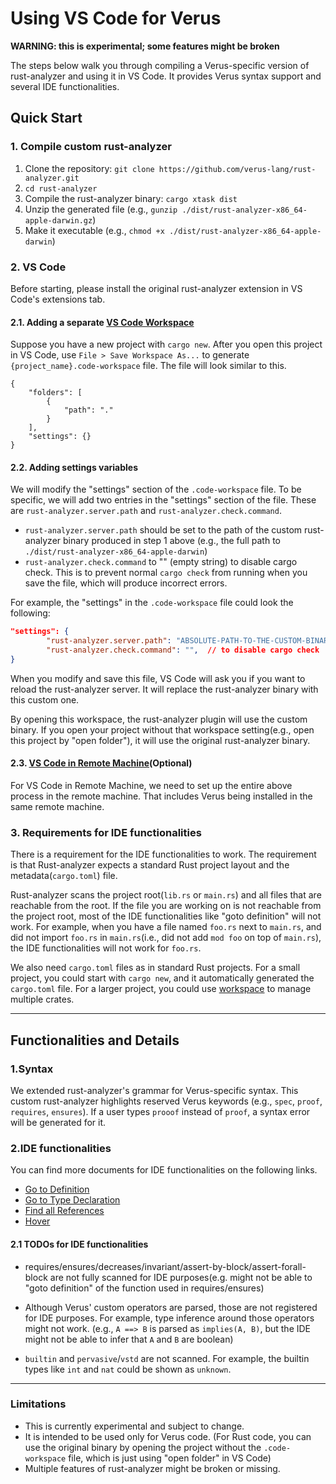# Using VS Code for Verus 

**WARNING: this is experimental; some features might be broken**

The steps below walk you through compiling a Verus-specific version of rust-analyzer and using it in VS Code. It provides Verus syntax support and several IDE functionalities.



## Quick Start

### 1. Compile custom rust-analyzer

1. Clone the repository: `git clone https://github.com/verus-lang/rust-analyzer.git`  
2. `cd rust-analyzer`
3. Compile the rust-analyzer binary: `cargo xtask dist`
4. Unzip the generated file (e.g., `gunzip ./dist/rust-analyzer-x86_64-apple-darwin.gz`)
5. Make it executable (e.g., `chmod +x ./dist/rust-analyzer-x86_64-apple-darwin`)



### 2. VS Code
Before starting, please install the original rust-analyzer extension in VS Code's extensions tab.

#### 2.1. Adding a separate [VS Code Workspace](https://code.visualstudio.com/docs/editor/workspaces)
Suppose you have a new project with `cargo new`. After you open this project in VS Code, use `File > Save Workspace As...` to generate `{project_name}.code-workspace` file. The file will look similar to this. 

```
{
	"folders": [
		{
			"path": "."
		}
	],
	"settings": {}
}
```


#### 2.2. Adding settings variables
We will modify the "settings" section of the `.code-workspace` file. To be specific, we will add two entries in the "settings" section of the file. These are `rust-analyzer.server.path` and `rust-analyzer.check.command`.

- `rust-analyzer.server.path` should be set to the path of the custom rust-analyzer binary produced in step 1 above (e.g., the full path to `./dist/rust-analyzer-x86_64-apple-darwin`)
- `rust-analyzer.check.command` to "" (empty string) to disable cargo check. This is to prevent normal `cargo check` from running when you save the file, which will produce incorrect errors.

For example, the "settings" in the `.code-workspace` file could look the following:
```json
"settings": {
        "rust-analyzer.server.path": "ABSOLUTE-PATH-TO-THE-CUSTOM-BINARY",
        "rust-analyzer.check.command": "",  // to disable cargo check
}
```

When you modify and save this file, VS Code will ask you if you want to reload the rust-analyzer server. It will replace the rust-analyzer binary with this custom one.

By opening this workspace, the rust-analyzer plugin will use the custom binary. If you open your project without that workspace setting(e.g., open this project by "open folder"), it will use the original rust-analyzer binary.


#### 2.3. [VS Code in Remote Machine](https://code.visualstudio.com/docs/remote/ssh)(Optional)
For VS Code in Remote Machine, we need to set up the entire above process in the remote machine. That includes Verus being installed in the same remote machine.
 


### 3. Requirements for IDE functionalities
There is a requirement for the IDE functionalities to work. The requirement is that Rust-analyzer expects a standard Rust project layout and the metadata(`cargo.toml`) file.

Rust-analyzer scans the project root(`lib.rs` or `main.rs`) and all files that are reachable from the root. If the file you are working on is not reachable from the project root, most of the IDE functionalities like "goto definition" will not work. For example, when you have a file named `foo.rs` next to `main.rs`, and did not import `foo.rs` in `main.rs`(i.e., did not add `mod foo` on top of `main.rs`), the IDE functionalities will not work for `foo.rs`.

We also need `cargo.toml` files as in standard Rust projects. For a small project, you could start with `cargo new`, and it automatically generated the `cargo.toml` file. For a larger project, you could use [workspace](https://doc.rust-lang.org/cargo/reference/workspaces.html) to manage multiple crates.

---
## Functionalities and Details

### 1.Syntax
We extended rust-analyzer's grammar for Verus-specific syntax. This custom rust-analyzer highlights reserved Verus keywords (e.g., `spec`, `proof`, `requires`, `ensures`). If a user types `prooof` instead of `proof`, a syntax error will be generated for it. 


### 2.IDE functionalities
You can find more documents for IDE functionalities on the following links.
- [Go to Definition](https://rust-analyzer.github.io/manual.html#go-to-definition)
- [Go to Type Declaration](https://rust-analyzer.github.io/manual.html#go-to-type-definition)
- [Find all References](https://rust-analyzer.github.io/manual.html#find-all-references)
- [Hover](https://rust-analyzer.github.io/manual.html#hover)

#### 2.1 TODOs for IDE functionalities
- requires/ensures/decreases/invariant/assert-by-block/assert-forall-block are not fully scanned for IDE purposes(e.g. might not be able to "goto definition" of the function used in requires/ensures)

- Although Verus' custom operators are parsed, those are not registered for IDE purposes. For example, type inference around those operators might not work. (e.g., `A ==> B` is parsed as `implies(A, B)`, but the IDE might not be able to infer that `A` and `B` are boolean)

- `builtin` and `pervasive`/`vstd` are not scanned. For example, the builtin types like `int` and `nat` could be shown as `unknown`.


---
### Limitations 
- This is currently experimental and subject to change.   
- It is intended to be used only for Verus code. (For Rust code, you can use the original binary by opening the project without the `.code-workspace` file, which is just using "open folder" in VS Code)
- Multiple features of rust-analyzer might be broken or missing.  
<!-- - An issue was reported while compiling this custom rust-analyzer on Apple Silicon Mac. As a temporary measure, running `rustup target add x86_64-apple-darwin` might help bypass the problem. -->



 
